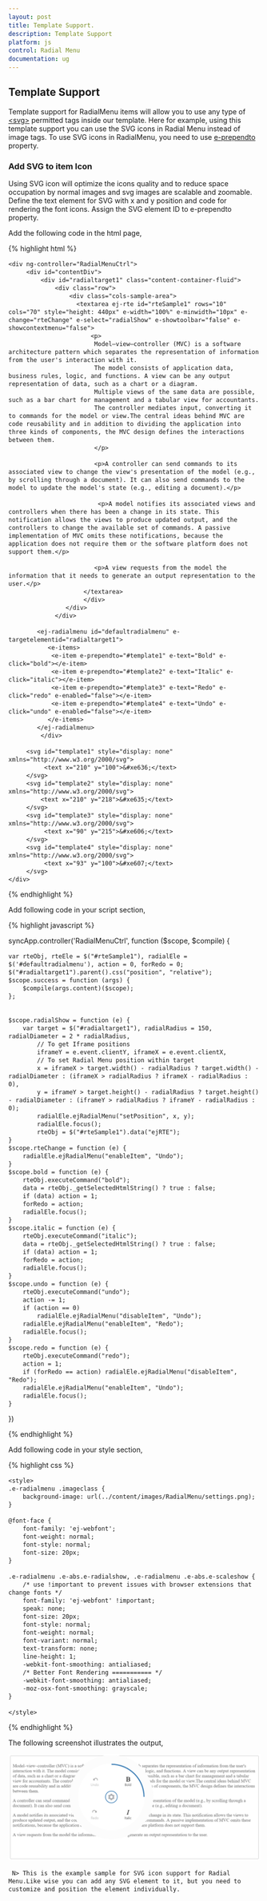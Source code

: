 ```yaml
---
layout: post
title: Template Support.
description: Template Support
platform: js
control: Radial Menu
documentation: ug
---
```


## Template Support

 Template support for RadialMenu items will allow you to use any type of [\<svg\>](https://developer.mozilla.org/en-US/docs/Web/SVG/Element#SVG_elements) permitted tags inside our template. Here for example, using this template support you can use the SVG icons in Radial Menu instead of image tags. To use SVG icons in RadialMenu, you need to use [e-prependto](https://help.syncfusion.com/api/js/ejradialmenu#members:items-prependTo) property.

 ### Add SVG to item Icon

Using SVG icon will optimize the icons quality and to reduce space occupation by normal images and svg images are scalable and zoomable. Define the text element for SVG with x and y position and code for rendering the font icons. Assign the SVG element ID to e-prependto property.

Add the following code in the html page,

{% highlight html %}

    <div ng-controller="RadialMenuCtrl">
         <div id="contentDiv">
             <div id="radialtarget1" class="content-container-fluid">
                 <div class="row">
                     <div class="cols-sample-area">
                       <textarea ej-rte id="rteSample1" rows="10" cols="70" style="height: 440px" e-width="100%" e-minwidth="10px" e-change="rteChange" e-select="radialShow" e-showtoolbar="false" e-showcontextmenu="false">
                           <p>
                            Model–view–controller (MVC) is a software architecture pattern which separates the representation of information from the user's interaction with it.
                            The model consists of application data, business rules, logic, and functions. A view can be any output representation of data, such as a chart or a diagram.
                            Multiple views of the same data are possible, such as a bar chart for management and a tabular view for accountants.
                            The controller mediates input, converting it to commands for the model or view.The central ideas behind MVC are code reusability and in addition to dividing the application into three kinds of components, the MVC design defines the interactions between them.
                            </p>

                            <p>A controller can send commands to its associated view to change the view's presentation of the model (e.g., by scrolling through a document). It can also send commands to the model to update the model's state (e.g., editing a document).</p>

                             <p>A model notifies its associated views and controllers when there has been a change in its state. This notification allows the views to produce updated output, and the controllers to change the available set of commands. A passive implementation of MVC omits these notifications, because the application does not require them or the software platform does not support them.</p>

                            <p>A view requests from the model the information that it needs to generate an output representation to the user.</p>
                         </textarea>
                         </div>
                    </div>
                 </div>

            <ej-radialmenu id="defaultradialmenu" e-targetelementid="radialtarget1">
               <e-items>
                <e-item e-prependto="#template1" e-text="Bold" e-click="bold"></e-item>
                <e-item e-prependto="#template2" e-text="Italic" e-click="italic"></e-item>
                <e-item e-prependto="#template3" e-text="Redo" e-click="redo" e-enabled="false"></e-item>
                <e-item e-prependto="#template4" e-text="Undo" e-click="undo" e-enabled="false"></e-item>
               </e-items>
            </ej-radialmenu>
             </div>

         <svg id="template1" style="display: none" xmlns="http://www.w3.org/2000/svg">
              <text x="210" y="100">&#xe636;</text>
         </svg>
         <svg id="template2" style="display: none" xmlns="http://www.w3.org/2000/svg">
             <text x="210" y="218">&#xe635;</text>
         </svg>
         <svg id="template3" style="display: none" xmlns="http://www.w3.org/2000/svg">
              <text x="90" y="215">&#xe606;</text>
         </svg>
         <svg id="template4" style="display: none" xmlns="http://www.w3.org/2000/svg">
              <text x="93" y="100">&#xe607;</text>
         </svg>
    </div>

{% endhighlight %}

Add following code in your script section,

{% highlight javascript %}

syncApp.controller('RadialMenuCtrl', function ($scope, $compile) {

    var rteObj, rteEle = $("#rteSample1"), radialEle = $('#defaultradialmenu'), action = 0, forRedo = 0;
	$("#radialtarget1").parent().css("position", "relative");
    $scope.success = function (args) {
        $compile(args.content)($scope);
    };


    $scope.radialShow = function (e) {
        var target = $("#radialtarget1"), radialRadius = 150, radialDiameter = 2 * radialRadius,
            // To get Iframe positions
            iframeY = e.event.clientY, iframeX = e.event.clientX,
            // To set Radial Menu position within target
            x = iframeX > target.width() - radialRadius ? target.width() - radialDiameter : (iframeX > radialRadius ? iframeX - radialRadius : 0),
            y = iframeY > target.height() - radialRadius ? target.height() - radialDiameter : (iframeY > radialRadius ? iframeY - radialRadius : 0);
            radialEle.ejRadialMenu("setPosition", x, y);
            radialEle.focus();
            rteObj = $("#rteSample1").data("ejRTE");
    }
    $scope.rteChange = function (e) {
        radialEle.ejRadialMenu("enableItem", "Undo");
    }
    $scope.bold = function (e) {
        rteObj.executeCommand("bold");
        data = rteObj._getSelectedHtmlString() ? true : false;
        if (data) action = 1;
        forRedo = action;
        radialEle.focus();
    }
    $scope.italic = function (e) {
        rteObj.executeCommand("italic");
        data = rteObj._getSelectedHtmlString() ? true : false;
        if (data) action = 1;
        forRedo = action;
        radialEle.focus();
    }
    $scope.undo = function (e) {
        rteObj.executeCommand("undo");
        action -= 1;
        if (action == 0)
            radialEle.ejRadialMenu("disableItem", "Undo");
        radialEle.ejRadialMenu("enableItem", "Redo");
        radialEle.focus();
    }
    $scope.redo = function (e) {
        rteObj.executeCommand("redo");
        action = 1;
        if (forRedo == action) radialEle.ejRadialMenu("disableItem", "Redo");
        radialEle.ejRadialMenu("enableItem", "Undo");
        radialEle.focus();
    }
})

{% endhighlight %}

Add following code in your style section,

{% highlight css %}

    <style>
    .e-radialmenu .imageclass {
        background-image: url(../content/images/RadialMenu/settings.png);
    }

    @font-face {
        font-family: 'ej-webfont';
        font-weight: normal;
        font-style: normal;
        font-size: 20px;
    }

    .e-radialmenu .e-abs.e-radialshow, .e-radialmenu .e-abs.e-scaleshow {
        /* use !important to prevent issues with browser extensions that change fonts */
        font-family: 'ej-webfont' !important;
        speak: none;
        font-size: 20px;
        font-style: normal;
        font-weight: normal;
        font-variant: normal;
        text-transform: none;
        line-height: 1;
        -webkit-font-smoothing: antialiased;
        /* Better Font Rendering =========== */
        -webkit-font-smoothing: antialiased;
        -moz-osx-font-smoothing: grayscale;
    }

    </style>

{% endhighlight %}

The following screenshot illustrates the output,

![](template-support\img1.png)

     N> This is the example sample for SVG icon support for Radial Menu.Like wise you can add any SVG element to it, but you need to customize and position the element individually.  
